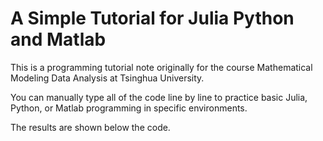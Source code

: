 # A Simple Tutorial for Julia Python and Matlab

This is a programming tutorial note originally for the course Mathematical Modeling Data Analysis at Tsinghua University.

You can manually type all of the code line by line to practice basic Julia, Python, or Matlab programming in specific environments.

The results are shown below the code.
